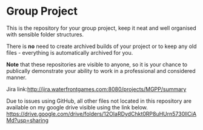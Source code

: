 # Group Project

This is the repository for your group project, keep it neat and well organised with sensible folder structures.

There is **no** need to create archived builds of your project or to keep any old files - everything is automatically archived for you.

**Note** that these repositories are visible to anyone, so it is your chance to publically demonstrate your ability to work in a professional and considered manner.

Jira link:http://jira.waterfrontgames.com:8080/projects/MGPP/summary

Due to issues using GitHub, all other files not located in this repository are available on my google drive visible using the link below.
https://drive.google.com/drive/folders/12OIaRDydChkt0RP8uHUrn5730llCiAMd?usp=sharing
